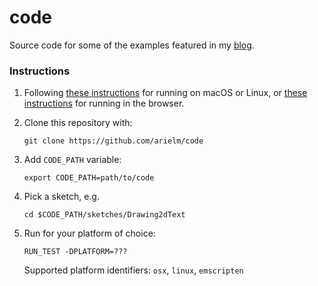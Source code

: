 # code

Source code for some of the examples featured in my [blog](https://arielm.github.io/cross-blog).

### Instructions

1. Following [these instructions](https://arielm.github.io/cross-blog/2022/10/06/hello-world.html) for running on macOS or Linux, or [these instructions](https://arielm.github.io/cross-blog/2022/10/06/running-in-the-browser.html) for running in the browser.

2. Clone this repository with:
   ```
   git clone https://github.com/arielm/code
   ```

3. Add `CODE_PATH` variable:
   ```
   export CODE_PATH=path/to/code
   ```

4. Pick a sketch, e.g.
   ```
   cd $CODE_PATH/sketches/Drawing2dText
   ```

5. Run for your platform of choice:
   ```
   RUN_TEST -DPLATFORM=???
   ```
   Supported platform identifiers: `osx`, `linux`, `emscripten`
